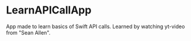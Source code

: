 # LearnAPICallApp
App made to learn basics of Swift API calls. Learned by watching yt-video from "Sean Allen".
